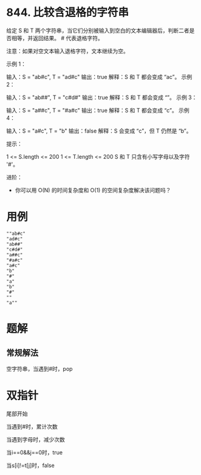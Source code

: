 # 844. 比较含退格的字符串
给定 S 和 T 两个字符串，当它们分别被输入到空白的文本编辑器后，判断二者是否相等，并返回结果。 # 代表退格字符。

注意：如果对空文本输入退格字符，文本继续为空。

示例 1：

输入：S = "ab#c", T = "ad#c"
输出：true
解释：S 和 T 都会变成 “ac”。
示例 2：

输入：S = "ab##", T = "c#d#"
输出：true
解释：S 和 T 都会变成 “”。
示例 3：

输入：S = "a##c", T = "#a#c"
输出：true
解释：S 和 T 都会变成 “c”。
示例 4：

输入：S = "a#c", T = "b"
输出：false
解释：S 会变成 “c”，但 T 仍然是 “b”。

提示：

1 <= S.length <= 200
1 <= T.length <= 200
S 和 T 只含有小写字母以及字符 '#'。

进阶：

- 你可以用 O(N) 的时间复杂度和 O(1) 的空间复杂度解决该问题吗？


# 用例
```
""ab#c"
"ad#c"
"ab##"
"c#d#"
"a##c"
"#a#c"
"a#c"
"b"
"#"
"a"
"b"
"#"
""
"a""
```


# 题解

## 常规解法
空字符串，当遇到#时，pop


# 双指针

尾部开始

当遇到#时，累计次数

当遇到字母时，减少次数

当i==0&&j==0时，true

当s[i]!=t[j]时，false
